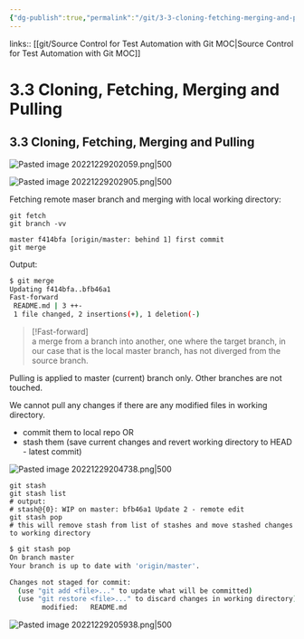 ```yaml
---
{"dg-publish":true,"permalink":"/git/3-3-cloning-fetching-merging-and-pulling/","created":"","updated":""}
---
```


links:: [[git/Source Control for Test Automation with Git MOC\|Source Control for Test Automation with Git MOC]]

# 3.3 Cloning, Fetching, Merging and Pulling

## 3.3 Cloning, Fetching, Merging and Pulling

![Pasted image 20221229202059.png|500](/img/user/git/attachments/Pasted%20image%2020221229202059.png)

![Pasted image 20221229202905.png|500](/img/user/git/attachments/Pasted%20image%2020221229202905.png)

Fetching remote maser branch and merging with local working directory:

```
git fetch
git branch -vv

master f414bfa [origin/master: behind 1] first commit
git merge

```



Output:

```bash
$ git merge
Updating f414bfa..bfb46a1
Fast-forward
 README.md | 3 ++-
 1 file changed, 2 insertions(+), 1 deletion(-)
```

> [!Fast-forward]  
>    a merge from a branch into another, one where the target branch, in our case that is the local master branch, has not diverged from the source branch.

Pulling is applied to master (current) branch only. Other branches are not touched.

We cannot pull any changes if there are any modified files in working directory.

- commit them to local repo OR
- stash them (save current changes and revert working directory to HEAD - latest commit)

![Pasted image 20221229204738.png|500](/img/user/git/attachments/Pasted%20image%2020221229204738.png)

```
git stash
git stash list
# output:
# stash@{0}: WIP on master: bfb46a1 Update 2 - remote edit
git stash pop
# this will remove stash from list of stashes and move stashed changes to working directory
```

```bash
$ git stash pop
On branch master
Your branch is up to date with 'origin/master'.

Changes not staged for commit:
  (use "git add <file>..." to update what will be committed)
  (use "git restore <file>..." to discard changes in working directory)
        modified:   README.md
```

![Pasted image 20221229205938.png|500](/img/user/git/attachments/Pasted%20image%2020221229205938.png)
